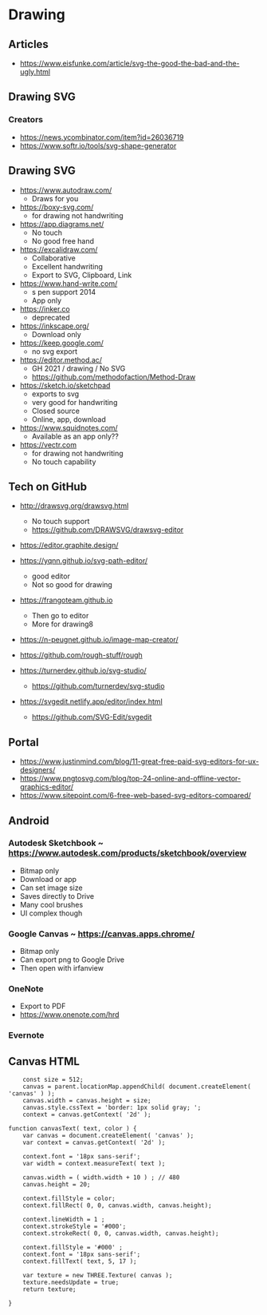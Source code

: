 # Drawing

## Articles

* https://www.eisfunke.com/article/svg-the-good-the-bad-and-the-ugly.html

## Drawing SVG

### Creators

* https://news.ycombinator.com/item?id=26036719
* https://www.softr.io/tools/svg-shape-generator


## Drawing SVG

* https://www.autodraw.com/
	* Draws for you
* https://boxy-svg.com/
	* for drawing not handwriting
* https://app.diagrams.net/
	* No touch
	* No good free hand
* https://excalidraw.com/
	* Collaborative
	* Excellent handwriting
	* Export to SVG, Clipboard, Link
* https://www.hand-write.com/
	* s pen support 2014
	* App only
* https://inker.co
	* deprecated
* https://inkscape.org/
	* Download only
* https://keep.google.com/
	* no svg export
* https://editor.method.ac/
	* GH 2021 / drawing / No SVG
	* https://github.com/methodofaction/Method-Draw
* https://sketch.io/sketchpad
	* exports to svg
	* very good for handwriting
	* Closed source
	* Online, app, download
* https://www.squidnotes.com/
	* Available as an app only??
* https://vectr.com
	* for drawing not handwriting
	* No touch capability



## Tech on GitHub

* http://drawsvg.org/drawsvg.html
	* No touch support
	* https://github.com/DRAWSVG/drawsvg-editor
* https://editor.graphite.design/

* https://yqnn.github.io/svg-path-editor/
	* good editor
	* Not so good for drawing
* https://frangoteam.github.io
	* Then go to editor
	* More for drawing8
* https://n-peugnet.github.io/image-map-creator/
* https://github.com/rough-stuff/rough
* https://turnerdev.github.io/svg-studio/
	* https://github.com/turnerdev/svg-studio
* https://svgedit.netlify.app/editor/index.html
	* https://github.com/SVG-Edit/svgedit


## Portal

* https://www.justinmind.com/blog/11-great-free-paid-svg-editors-for-ux-designers/
* https://www.pngtosvg.com/blog/top-24-online-and-offline-vector-graphics-editor/
* https://www.sitepoint.com/6-free-web-based-svg-editors-compared/


## Android

### Autodesk Sketchbook ~ https://www.autodesk.com/products/sketchbook/overview

* Bitmap only
* Download or app
* Can set image size
* Saves directly to Drive
* Many cool brushes
* UI complex though

### Google Canvas ~ https://canvas.apps.chrome/

* Bitmap only
* Can export png to Google Drive
* Then open with irfanview

### OneNote

* Export to PDF
* https://www.onenote.com/hrd

### Evernote


## Canvas HTML


		const size = 512;
		canvas = parent.locationMap.appendChild( document.createElement( 'canvas' ) );
		canvas.width = canvas.height = size;
		canvas.style.cssText = 'border: 1px solid gray; ';
		context = canvas.getContext( '2d' );

	function canvasText( text, color ) {
		var canvas = document.createElement( 'canvas' );
		var context = canvas.getContext( '2d' );

		context.font = '18px sans-serif';
		var width = context.measureText( text );

		canvas.width = ( width.width + 10 ) ; // 480
		canvas.height = 20;

		context.fillStyle = color;
		context.fillRect( 0, 0, canvas.width, canvas.height);

		context.lineWidth = 1 ;
		context.strokeStyle = '#000';
		context.strokeRect( 0, 0, canvas.width, canvas.height);

		context.fillStyle = '#000' ;
		context.font = '18px sans-serif';
		context.fillText( text, 5, 17 );

		var texture = new THREE.Texture( canvas );
		texture.needsUpdate = true;
		return texture;

	}
